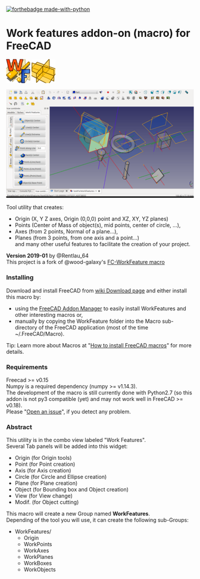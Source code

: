 [![forthebadge made-with-python](http://ForTheBadge.com/images/badges/made-with-python.svg)](https://www.python.org/)

# Work features addon-on (macro) for FreeCAD
<img src="./WorkFeature/Doc/Images/Documentation/Title/WF_icon3.png"> <img src="./WorkFeature/Doc/Images/Documentation/Title/WF_icon1.png"> 

<img src="./WorkFeature/Doc/Images/Documentation/Title/Title.png">

Tool utility that creates:
- Origin (X, Y Z axes, Origin (0,0,0) point and XZ, XY, YZ planes)
- Points (Center of Mass of object(s), mid points, center of circle, ...), 
- Axes (from 2 points, Normal of a plane...), 
- Planes (from 3 points, from one axis and a point...)  
and many other useful features to facilitate the creation of your project. 

**Version 2019-01** by @Rentlau_64  
This project is a fork of @wood-galaxy's [FC-WorkFeature macro](https://github.com/wood-galaxy/FC-WorkFeature)

### Installing
Download and install FreeCAD from [wiki Download page](http://www.freecadweb.org/wiki/Download) and either install this macro by: 
- using the [FreeCAD Addon Manager](https://freecadweb.org/wiki/Addon_Manager) to easily install WorkFeatures and other interesting macros or,
- manually by copying the WorkFeature folder into the Macro sub-directory of the FreeCAD application (most of the time ~/.FreeCAD/Macro).

Tip: Learn more about Macros at "[How to install FreeCAD macros](https://www.freecadweb.org/wiki/How_to_install_macros)" for more details.

### Requirements
Freecad >= v0.15  
Numpy is a required dependency (numpy >= v1.14.3).   
The development of the macro is still currently done with Python2.7 (so this addon is not py3 compatible (yet) and may not work well in FreeCAD >= v0.18).   
Please "[Open an issue](https://github.com/Rentlau/WorkFeature/issues)", if you detect any problem.

### Abstract
This utility is in the combo view labeled "Work Features".  
Several Tab panels will be added into this widget:  
  - Origin (for Origin tools)
  - Point  (for Point creation)
  - Axis   (for Axis creation)
  - Circle (for Circle and Ellipse creation)
  - Plane  (for Plane creation)
  - Object (for Bounding box and Object creation)
  - View   (for View change)
  - Modif. (for Object cutting)
  

This macro will create a new Group named **WorkFeatures**.  
Depending of the tool you will use, it can create the following sub-Groups:  
- WorkFeatures/
  - Origin
  - WorkPoints
  - WorkAxes
  - WorkPlanes
  - WorkBoxes
  - WorkObjects
